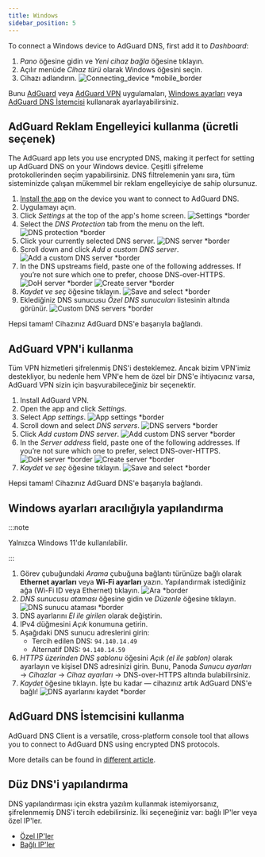 ```yaml
---
title: Windows
sidebar_position: 5
---
```


To connect a Windows device to AdGuard DNS, first add it to _Dashboard_:

1. _Pano_ öğesine gidin ve _Yeni cihaz bağla_ öğesine tıklayın.
2. Açılır menüde _Cihaz türü_ olarak Windows öğesini seçin.
3. Cihazı adlandırın.
    ![Connecting_device \*mobile_border](https://cdn.adtidy.org/content/kb/dns/private/new_dns/connect/windows_ab/choose_windows.png)

Bunu [AdGuard](#use-adguard-ad-blocker-paid-option) veya [AdGuard VPN](#use-adguard-vpn) uygulamaları, [Windows ayarları](#configure-via-windows-settings) veya [AdGuard DNS İstemcisi](#use-adguard-dns-client) kullanarak ayarlayabilirsiniz.

## AdGuard Reklam Engelleyici kullanma (ücretli seçenek)

The AdGuard app lets you use encrypted DNS, making it perfect for setting up AdGuard DNS on your Windows device. Çeşitli şifreleme protokollerinden seçim yapabilirsiniz. DNS filtrelemenin yanı sıra, tüm sisteminizde çalışan mükemmel bir reklam engelleyiciye de sahip olursunuz.

1. [Install the app](https://adguard.com/adguard-windows/overview.html) on the device you want to connect to AdGuard DNS.
2. Uygulamayı açın.
3. Click _Settings_ at the top of the app's home screen.
    ![Settings \*border](https://cdn.adtidy.org/content/kb/dns/private/new_dns/connect/windows_ab/windows_step3.png)
4. Select the _DNS Protection_ tab from the menu on the left.
    ![DNS protection \*border](https://cdn.adtidy.org/content/kb/dns/private/new_dns/connect/windows_ab/windows_step4.png)
5. Click your currently selected DNS server.
    ![DNS server \*border](https://cdn.adtidy.org/content/kb/dns/private/new_dns/connect/windows_ab/windows_step5.png)
6. Scroll down and click _Add a custom DNS server_.
    ![Add a custom DNS server \*border](https://cdn.adtidy.org/content/kb/dns/private/new_dns/connect/windows_ab/windows_step6.png)
7. In the DNS upstreams field, paste one of the following addresses. If you’re not sure which one to prefer, choose DNS-over-HTTPS.
    ![DoH server \*border](https://cdn.adtidy.org/content/kb/dns/private/new_dns/connect/windows_ab/windows_step7_1.png)
    ![Create server \*border](https://cdn.adtidy.org/content/kb/dns/private/new_dns/connect/windows_ab/windows_step7_2.png)
8. _Kaydet ve seç_ öğesine tıklayın.
    ![Save and select \*border](https://cdn.adtidy.org/content/kb/dns/private/new_dns/connect/windows_ab/windows_step8.png)
9. Eklediğiniz DNS sunucusu _Özel DNS sunucuları_ listesinin altında görünür.
    ![Custom DNS servers \*border](https://cdn.adtidy.org/content/kb/dns/private/new_dns/connect/windows_ab/windows_step9.png)

Hepsi tamam! Cihazınız AdGuard DNS'e başarıyla bağlandı.

## AdGuard VPN'i kullanma

Tüm VPN hizmetleri şifrelenmiş DNS'i desteklemez. Ancak bizim VPN'imiz destekliyor, bu nedenle hem VPN'e hem de özel bir DNS'e ihtiyacınız varsa, AdGuard VPN sizin için başvurabileceğiniz bir seçenektir.

1. Install AdGuard VPN.
2. Open the app and click _Settings_.
3. Select _App settings_.
    ![App settings \*border](https://cdn.adtidy.org/content/kb/dns/private/new_dns/connect/windows_vpn/windows_step4.png)
4. Scroll down and select _DNS servers_.
    ![DNS servers \*border](https://cdn.adtidy.org/content/kb/dns/private/new_dns/connect/windows_vpn/windows_step5.png)
5. Click _Add custom DNS server_.
    ![Add custom DNS server \*border](https://cdn.adtidy.org/content/kb/dns/private/new_dns/connect/windows_vpn/windows_step6.png)
6. In the _Server address_ field, paste one of the following addresses. If you’re not sure which one to prefer, select DNS-over-HTTPS.
    ![DoH server \*border](https://cdn.adtidy.org/content/kb/dns/private/new_dns/connect/windows_vpn/windows_step7_1.png)
    ![Create server \*border](https://cdn.adtidy.org/content/kb/dns/private/new_dns/connect/windows_vpn/windows_step7_2.png)
7. _Kaydet ve seç_ öğesine tıklayın.
    ![Save and select \*border](https://cdn.adtidy.org/content/kb/dns/private/new_dns/connect/windows_vpn/windows_step8.png)

Hepsi tamam! Cihazınız AdGuard DNS'e başarıyla bağlandı.

## Windows ayarları aracılığıyla yapılandırma

:::note

Yalnızca Windows 11'de kullanılabilir.

:::

1. Görev çubuğundaki _Arama_ çubuğuna bağlantı türünüze bağlı olarak **Ethernet ayarları** veya **Wi-Fi ayarları** yazın.
    Yapılandırmak istediğiniz ağa (Wi-Fi ID veya Ethernet) tıklayın.
    ![Ara \*border](https://cdn.adtidy.org/content/kb/dns/private/new_dns/connect/windows_ab/windows_settings_step_1.png)
2. _DNS sunucusu ataması_ öğesine gidin ve _Düzenle_ öğesine tıklayın.
    ![DNS sunucu ataması \*border](https://cdn.adtidy.org/content/kb/dns/private/new_dns/connect/windows_ab/windows_settings_step_2.png)
3. DNS ayarlarını _El ile girilen_ olarak değiştirin.
4. IPv4 düğmesini _Açık_ konumuna getirin.
5. Aşağıdaki DNS sunucu adreslerini girin:
    - Tercih edilen DNS: `94.140.14.49`
    - Alternatif DNS: `94.140.14.59`
6. _HTTPS üzerinden DNS şablonu_ öğesini _Açık (el ile şablon)_ olarak ayarlayın ve kişisel DNS adresinizi girin. Bunu, Panoda _Sunucu ayarları_ → _Cihazlar_ → _Cihaz ayarları_ → DNS-over-HTTPS altında bulabilirsiniz.
7. _Kaydet_ öğesine tıklayın. İşte bu kadar — cihazınız artık AdGuard DNS'e bağlı!
    ![DNS ayarlarını kaydet \*border](https://cdn.adtidy.org/content/kb/dns/private/new_dns/connect/windows_ab/windows_settings_done.png)

## AdGuard DNS İstemcisini kullanma

AdGuard DNS Client is a versatile, cross-platform console tool that allows you to connect to AdGuard DNS using encrypted DNS protocols.

More details can be found in [different article](/dns-client/overview/).

## Düz DNS'i yapılandırma

DNS yapılandırması için ekstra yazılım kullanmak istemiyorsanız, şifrelenmemiş DNS'i tercih edebilirsiniz. İki seçeneğiniz var: bağlı IP'ler veya özel IP'ler.

- [Özel IP'ler](/private-dns/connect-devices/other-options/dedicated-ip.md)
- [Bağlı IP'ler](/private-dns/connect-devices/other-options/linked-ip.md)
